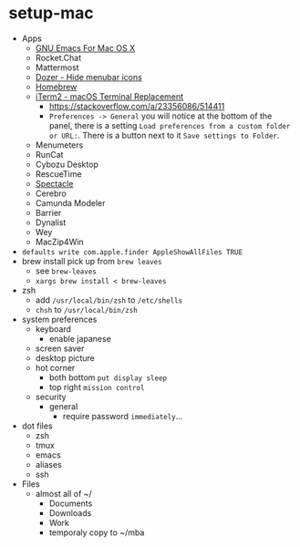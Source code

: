 # setup-mac

- Apps
  - [GNU Emacs For Mac OS X](https://emacsformacosx.com/)
  - Rocket.Chat
  - Mattermost
  - [Dozer - Hide menubar icons](https://dozermac.com/)
  - [Homebrew](https://brew.sh/)
  - [iTerm2 - macOS Terminal Replacement](https://www.iterm2.com/)
    - https://stackoverflow.com/a/23356086/514411
    - `Preferences -> General` you will notice at the bottom of the panel, there is a setting `Load preferences from a custom folder or URL:`. There is a button next to it `Save settings to Folder`.
  - Menumeters
  - RunCat
  - Cybozu Desktop
  - RescueTime
  - [Spectacle](https://www.spectacleapp.com/)
  - Cerebro
  - Camunda Modeler
  - Barrier
  - Dynalist
  - Wey
  - MacZip4Win
- `defaults write com.apple.finder AppleShowAllFiles TRUE`
- brew install pick up from `brew leaves`
  - see `brew-leaves`
  - `xargs brew install < brew-leaves`
- zsh
  - add `/usr/local/bin/zsh` to `/etc/shells`
  - `chsh` to `/usr/local/bin/zsh`
- system preferences
  - keyboard
    - enable japanese
  - screen saver
  - desktop picture
  - hot corner
    - both bottom `put display sleep`
    - top right `mission control`
  - security
    - general
      - require password `immediately`...
- dot files
  - zsh
  - tmux
  - emacs
  - aliases
  - ssh
- Files
  - almost all of ~/
    - Documents
    - Downloads
    - Work
    - temporaly copy to ~/mba

